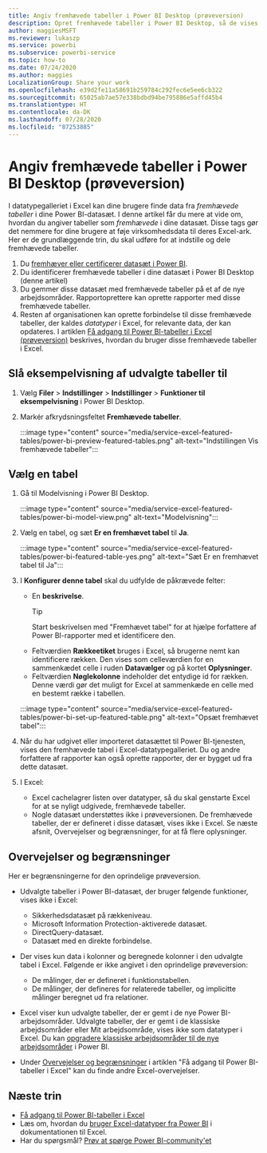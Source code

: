 ```yaml
---
title: Angiv fremhævede tabeller i Power BI Desktop (prøveversion)
description: Opret fremhævede tabeller i Power BI Desktop, så de vises i datatypegalleriet i Excel.
author: maggiesMSFT
ms.reviewer: lukaszp
ms.service: powerbi
ms.subservice: powerbi-service
ms.topic: how-to
ms.date: 07/24/2020
ms.author: maggies
LocalizationGroup: Share your work
ms.openlocfilehash: e39d2fe11a58691b259784c292fec6e5ee6cb322
ms.sourcegitcommit: 65025ab7ae57e338bdbd94be795886e5affd45b4
ms.translationtype: HT
ms.contentlocale: da-DK
ms.lasthandoff: 07/28/2020
ms.locfileid: "87253885"
---
```

# <a name="set-featured-tables-in-power-bi-desktop-preview"></a>Angiv fremhævede tabeller i Power BI Desktop (prøveversion)

I datatypegalleriet i Excel kan dine brugere finde data fra *fremhævede tabeller* i dine Power BI-datasæt. I denne artikel får du mere at vide om, hvordan du angiver tabeller som *fremhævede* i dine datasæt. Disse tags gør det nemmere for dine brugere at føje virksomhedsdata til deres Excel-ark. Her er de grundlæggende trin, du skal udføre for at indstille og dele fremhævede tabeller.

1. Du [fremhæver eller certificerer datasæt i Power BI](../connect-data/service-datasets-promote.md). 
1. Du identificerer fremhævede tabeller i dine datasæt i Power BI Desktop (denne artikel)
1. Du gemmer disse datasæt med fremhævede tabeller på et af de nye arbejdsområder. Rapportoprettere kan oprette rapporter med disse fremhævede tabeller. 
1. Resten af organisationen kan oprette forbindelse til disse fremhævede tabeller, der kaldes *datatyper* i Excel, for relevante data, der kan opdateres. I artiklen [Få adgang til Power BI-tabeller i Excel (prøveversion)](service-excel-featured-tables.md) beskrives, hvordan du bruger disse fremhævede tabeller i Excel.

## <a name="turn-on-the-featured-table-preview"></a>Slå eksempelvisning af udvalgte tabeller til

1. Vælg **Filer** > **Indstillinger** > **Indstillinger** > **Funktioner til eksempelvisning** i Power BI Desktop.
2. Markér afkrydsningsfeltet **Fremhævede tabeller**.

    :::image type="content" source="media/service-excel-featured-tables/power-bi-preview-featured-tables.png" alt-text="Indstillingen Vis fremhævede tabeller":::

## <a name="select-a-table"></a>Vælg en tabel

1. Gå til Modelvisning i Power BI Desktop.

    :::image type="content" source="media/service-excel-featured-tables/power-bi-model-view.png" alt-text="Modelvisning":::
 
2. Vælg en tabel, og sæt **Er en fremhævet tabel** til **Ja**.

    :::image type="content" source="media/service-excel-featured-tables/power-bi-featured-table-yes.png" alt-text="Sæt Er en fremhævet tabel til Ja":::

4. I **Konfigurer denne tabel** skal du udfylde de påkrævede felter:

    - En **beskrivelse**. 
        > [!TIP]
        > Start beskrivelsen med "Fremhævet tabel" for at hjælpe forfattere af Power BI-rapporter med et identificere den.
    - Feltværdien **Rækkeetiket** bruges i Excel, så brugerne nemt kan identificere rækken. Den vises som celleværdien for en sammenkædet celle i ruden **Datavælger** og på kortet **Oplysninger**. 
    - Feltværdien **Nøglekolonne** indeholder det entydige id for rækken. Denne værdi gør det muligt for Excel at sammenkæde en celle med en bestemt række i tabellen.

    :::image type="content" source="media/service-excel-featured-tables/power-bi-set-up-featured-table.png" alt-text="Opsæt fremhævet tabel":::

1. Når du har udgivet eller importeret datasættet til Power BI-tjenesten, vises den fremhævede tabel i Excel-datatypegalleriet. Du og andre forfattere af rapporter kan også oprette rapporter, der er bygget ud fra dette datasæt.

1. I Excel: 
    - Excel cachelagrer listen over datatyper, så du skal genstarte Excel for at se nyligt udgivede, fremhævede tabeller.
    - Nogle datasæt understøttes ikke i prøveversionen. De fremhævede tabeller, der er defineret i disse datasæt, vises ikke i Excel. Se næste afsnit, Overvejelser og begrænsninger, for at få flere oplysninger.

## <a name="considerations-and-limitations"></a>Overvejelser og begrænsninger

Her er begrænsningerne for den oprindelige prøveversion.

- Udvalgte tabeller i Power BI-datasæt, der bruger følgende funktioner, vises ikke i Excel: 

    - Sikkerhedsdatasæt på rækkeniveau.
    - Microsoft Information Protection-aktiverede datasæt.
    - DirectQuery-datasæt.
    - Datasæt med en direkte forbindelse.

- Der vises kun data i kolonner og beregnede kolonner i den udvalgte tabel i Excel. Følgende er ikke angivet i den oprindelige prøveversion:

    - De målinger, der er defineret i funktionstabellen.
    - De målinger, der defineres for relaterede tabeller, og implicitte målinger beregnet ud fra relationer.

- Excel viser kun udvalgte tabeller, der er gemt i de nye Power BI-arbejdsområder. Udvalgte tabeller, der er gemt i de klassiske arbejdsområder eller Mit arbejdsområde, vises ikke som datatyper i Excel. Du kan [opgradere klassiske arbejdsområder til de nye arbejdsområder](service-upgrade-workspaces.md) i Power BI.
- Under [Overvejelser og begrænsninger](service-excel-featured-tables.md#considerations-and-limitations) i artiklen "Få adgang til Power BI-tabeller i Excel" kan du finde andre Excel-overvejelser.

## <a name="next-steps"></a>Næste trin

- [Få adgang til Power BI-tabeller i Excel](service-excel-featured-tables.md)
- Læs om, hvordan du [bruger Excel-datatyper fra Power BI](https://support.office.com/article/use-excel-data-types-from-power-bi-preview-cd8938ce-f963-444d-b82a-7140848241e9) i dokumentationen til Excel.
- Har du spørgsmål? [Prøv at spørge Power BI-community'et](https://community.powerbi.com/)

